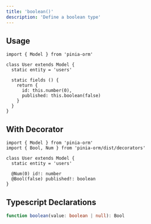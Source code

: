 ```yaml
---
title: 'boolean()'
description: 'Define a boolean type'
---
```


## Usage

````js[User.js]
import { Model } from 'pinia-orm'

class User extends Model {
  static entity = 'users'

  static fields () {
    return {
      id: this.number(0),
      published: this.boolean(false)
    }
  }
}
````

## With Decorator

````ts[User.ts]
import { Model } from 'pinia-orm'
import { Bool, Num } from 'pinia-orm/dist/decorators'

class User extends Model {
  static entity = 'users'
  
  @Num(0) id!: number
  @Bool(false) published!: boolean
}
````

## Typescript Declarations

````ts
function boolean(value: boolean | null): Bool
````
